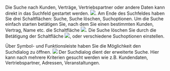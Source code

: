 Die Suche nach Kunden, Verträge, Vertriebspartner oder andere Daten kann direkt in das Suchfeld gestartet werden. ![](http://xpecto.github.io/docs/img/img_1425898635719.png). Am Ende des Suchfeldes haben Sie drei Schaltflächen: Suche, Suche löschen, Suchoptionen. 
Um die Suche einfach starten betätigen Sie, nach dem Sie einen bestimmten Kunden, Vertrag, Name etc. die Schaltfläche ![](http://xpecto.github.io/docs/img/img_1430301774652.png). Die Suche löschen Sie durch die Betätigung der Schaltfläche ![](http://xpecto.github.io/docs/img/img_1429098613885.png), oder verschiedene Suchoptionen einstellen.

Über Symbol- und Funktionsleiste haben Sie die Möglichkeit den Suchdialog zu öffnen.
 ![](http://xpecto.github.io/docs/img/img_1430302250304.png)
 Der Suchdialog dient der erweiterte Suche. Hier kann nach mehrere Kriterien gesucht werden wie z.B. Kundendaten, Vertriebspartner, Adressen, Veranstaltungen.